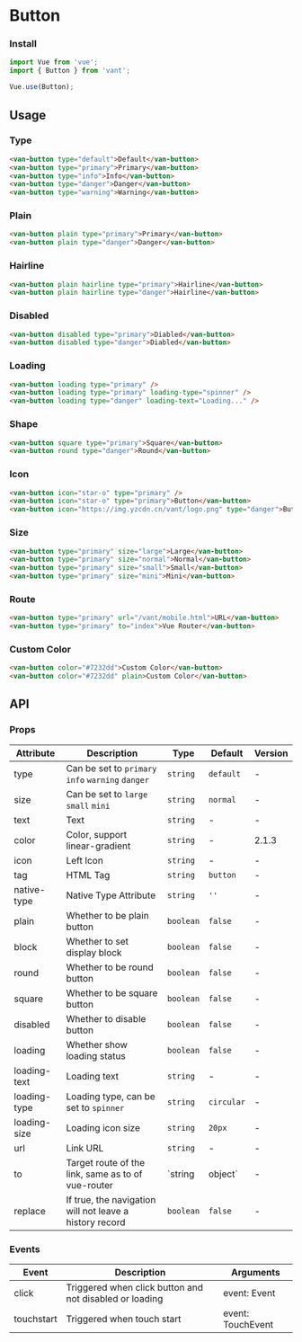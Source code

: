 # Button

### Install

``` javascript
import Vue from 'vue';
import { Button } from 'vant';

Vue.use(Button);
```

## Usage

### Type

```html
<van-button type="default">Default</van-button>
<van-button type="primary">Primary</van-button>
<van-button type="info">Info</van-button>
<van-button type="danger">Danger</van-button>
<van-button type="warning">Warning</van-button>
```

### Plain

```html
<van-button plain type="primary">Primary</van-button>
<van-button plain type="danger">Danger</van-button>
```

### Hairline

```html
<van-button plain hairline type="primary">Hairline</van-button>
<van-button plain hairline type="danger">Hairline</van-button>
```

### Disabled

```html
<van-button disabled type="primary">Diabled</van-button>
<van-button disabled type="danger">Diabled</van-button>
```

### Loading

```html 
<van-button loading type="primary" />
<van-button loading type="primary" loading-type="spinner" />
<van-button loading type="danger" loading-text="Loading..." />
```

### Shape

```html 
<van-button square type="primary">Square</van-button>
<van-button round type="danger">Round</van-button>
```

### Icon

```html 
<van-button icon="star-o" type="primary" />
<van-button icon="star-o" type="primary">Button</van-button>
<van-button icon="https://img.yzcdn.cn/vant/logo.png" type="danger">Button</van-button>
```

### Size

```html 
<van-button type="primary" size="large">Large</van-button>
<van-button type="primary" size="normal">Normal</van-button>
<van-button type="primary" size="small">Small</van-button>
<van-button type="primary" size="mini">Mini</van-button>
```

### Route

```html
<van-button type="primary" url="/vant/mobile.html">URL</van-button>
<van-button type="primary" to="index">Vue Router</van-button>
```

### Custom Color

```html
<van-button color="#7232dd">Custom Color</van-button>
<van-button color="#7232dd" plain>Custom Color</van-button>
```

## API

### Props

| Attribute | Description | Type | Default | Version |
|------|------|------|------|------|
| type | Can be set to `primary` `info` `warning` `danger` | `string` | `default` | - |
| size | Can be set to `large` `small` `mini` | `string` | `normal` | - |
| text | Text | `string` | - | - |
| color | Color, support linear-gradient | `string` | - | 2.1.3 |
| icon | Left Icon | `string` | - | - |
| tag | HTML Tag | `string` | `button` | - |
| native-type | Native Type Attribute | `string` | `''` | - |
| plain | Whether to be plain button | `boolean` | `false` | - |
| block | Whether to set display block | `boolean` | `false` | - |
| round | Whether to be round button | `boolean` | `false` | - |
| square | Whether to be square button | `boolean` | `false` | - |
| disabled | Whether to disable button | `boolean` | `false` | - |
| loading | Whether show loading status | `boolean` | `false` | - |
| loading-text | Loading text | `string` | - | - |
| loading-type | Loading type, can be set to `spinner` | `string` | `circular` | - |
| loading-size | Loading icon size | `string` | `20px` | - |
| url | Link URL | `string` | - | - |
| to | Target route of the link, same as to of vue-router | `string | object` | - | - |
| replace | If true, the navigation will not leave a history record | `boolean` | `false` | - |

### Events

| Event | Description | Arguments |
|------|------|------|
| click | Triggered when click button and not disabled or loading | event: Event |
| touchstart | Triggered when touch start | event: TouchEvent |
